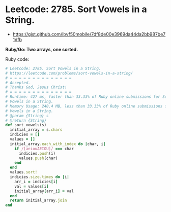 # Leetcode: 2785. Sort Vowels in a String.

- https://gist.github.com/lbvf50mobile/7df8de00e3969da44da2bb987be71dfb

**Ruby/Go: Two arrays, one sorted.**

Ruby code:
```Ruby
# Leetcode: 2785. Sort Vowels in a String.
# https://leetcode.com/problems/sort-vowels-in-a-string/
# = = = = = = = = = = = = = =
# Accepted.
# Thanks God, Jesus Christ!
# = = = = = = = = = = = = = =
# Runtime: 427 ms, faster than 33.33% of Ruby online submissions for Sort
# Vowels in a String.
# Memory Usage: 240.4 MB, less than 33.33% of Ruby online submissions for Sort
# Vowels in a String.
# @param {String} s
# @return {String}
def sort_vowels(s)
  initial_array = s.chars
  indicies = []
  values = []
  initial_array.each_with_index do |char, i|
    if /[aeiouAEIOU]/ === char
      indicies.push(i)
      values.push(char)
    end
  end
  values.sort!
  indicies.size.times do |i|
    arr_i = indicies[i]
    val = values[i]
    initial_array[arr_i] = val
  end
  return initial_array.join
end

```
